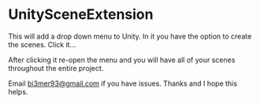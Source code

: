 # UnitySceneExtension
This will add a drop down menu to Unity. In it you have the option to create the scenes. Click it...

After clicking it re-open the menu and you will have all of your scenes throughout the entire project. 

Email bi3mer93@gmail.com if you have issues. Thanks and I hope this helps.
